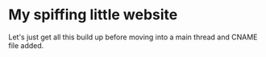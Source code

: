 # My spiffing little website

Let's just get all this build up before moving into a main thread and CNAME file added.
